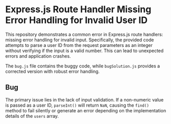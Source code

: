 # Express.js Route Handler Missing Error Handling for Invalid User ID

This repository demonstrates a common error in Express.js route handlers: missing error handling for invalid input. Specifically, the provided code attempts to parse a user ID from the request parameters as an integer without verifying if the input is a valid number.  This can lead to unexpected errors and application crashes.

The `bug.js` file contains the buggy code, while `bugSolution.js` provides a corrected version with robust error handling.

## Bug
The primary issue lies in the lack of input validation.  If a non-numeric value is passed as a user ID, `parseInt()` will return `NaN`, causing the `find()` method to fail silently or generate an error depending on the implementation details of the `users` array.
